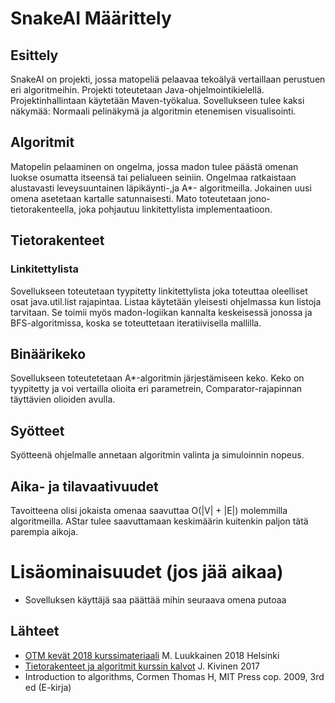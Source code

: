 # SnakeAI Määrittely

## Esittely
SnakeAI on projekti, jossa matopeliä pelaavaa tekoälyä vertaillaan
perustuen eri algoritmeihin. Projekti toteutetaan Java-ohjelmointikielellä.
Projektinhallintaan käytetään Maven-työkalua. Sovellukseen tulee kaksi näkymää:
Normaali pelinäkymä ja algoritmin etenemisen visualisointi.
## Algoritmit
Matopelin pelaaminen on ongelma, jossa madon tulee päästä omenan luokse
osumatta itseensä tai pelialueen seiniin.
Ongelmaa ratkaistaan alustavasti leveysuuntainen
 läpikäynti-,ja A*-
algoritmeilla. Jokainen uusi omena asetetaan kartalle satunnaisesti.
Mato toteutetaan jono-tietorakenteella, joka pohjautuu linkitettylista
implementaatioon.
## Tietorakenteet
### Linkitettylista
Sovellukseen toteutetaan tyypitetty linkitettylista joka toteuttaa oleelliset osat
java.util.list rajapintaa. Listaa käytetään yleisesti ohjelmassa kun listoja
tarvitaan. Se toimii myös madon-logiikan kannalta keskeisessä jonossa ja
BFS-algoritmissa, koska se toteuttetaan iteratiivisella mallilla.
## Binäärikeko
Sovellukseen toteutetetaan A\*-algoritmin järjestämiseen keko. Keko on
tyypitetty ja voi vertailla olioita eri parametrein, Comparator-rajapinnan
täyttävien olioiden avulla.
## Syötteet
Syötteenä ohjelmalle annetaan algoritmin valinta ja simuloinnin nopeus.
## Aika- ja tilavaativuudet
Tavoitteena olisi jokaista omenaa saavuttaa O(|V| + |E|) molemmilla algoritmeilla.
AStar tulee saavuttamaan keskimäärin kuitenkin paljon tätä parempia aikoja.

# Lisäominaisuudet (jos jää aikaa)
- Sovelluksen käyttäjä saa päättää mihin seuraava omena putoaa
## Lähteet
- [OTM kevät 2018 kurssimateriaali](https://github.com/mluukkai/otm-2018/blob/master/web/materiaali.md) M. Luukkainen 2018 Helsinki
- [Tietorakenteet ja algoritmit kurssin kalvot](https://www.cs.helsinki.fi/u/saska/tira.pdf) J. Kivinen 2017
- Introduction to algorithms, Cormen Thomas H, MIT Press cop. 2009, 3rd ed (E-kirja)
